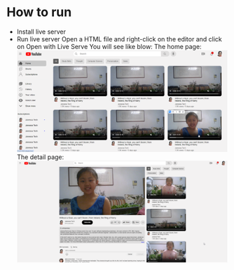 # How to run

- Install live server
- Run live server
  Open a HTML file and right-click on the editor and click on Open with Live Serve
  You will see like blow:
  The home page:![image info](pics/home.png)
  The detail page:![image info](pics/details.png)
